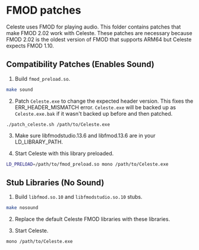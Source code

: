 # FMOD patches

Celeste uses FMOD for playing audio. This folder contains patches that make FMOD 2.02 work with Celeste. These patches are necessary because FMOD 2.02 is the oldest version of FMOD that supports ARM64 but Celeste expects FMOD 1.10.

## Compatibility Patches (Enables Sound)

1. Build `fmod_preload.so`.
```bash
make sound
```

2. Patch `Celeste.exe` to change the expected header version. This fixes the ERR_HEADER_MISMATCH error. `Celeste.exe` will be backed up as `Celeste.exe.bak` if it wasn't backed up before and then patched.
```
./patch_celeste.sh /path/to/Celeste.exe
```

3. Make sure libfmodstudio.13.6 and libfmod.13.6 are in your LD_LIBRARY_PATH.

4. Start Celeste with this library preloaded.
```bash
LD_PRELOAD=/path/to/fmod_preload.so mono /path/to/Celeste.exe
```

## Stub Libraries (No Sound)

1. Build `libfmod.so.10` and `libfmodstudio.so.10` stubs.
```bash
make nosound
```

2. Replace the default Celeste FMOD libraries with these libraries.

3. Start Celeste.
```bash
mono /path/to/Celeste.exe
```